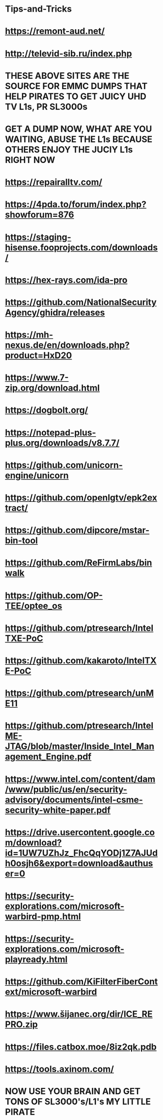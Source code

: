# Tips-and-Tricks
# https://remont-aud.net/ 
# http://televid-sib.ru/index.php
# THESE ABOVE SITES ARE THE SOURCE FOR EMMC DUMPS THAT HELP PIRATES TO GET JUICY UHD TV L1s, PR SL3000s
# GET A DUMP NOW, WHAT ARE YOU WAITING, ABUSE THE L1s BECAUSE OTHERS ENJOY THE JUCIY L1s RIGHT NOW
# https://repairalltv.com/
# https://4pda.to/forum/index.php?showforum=876
# https://staging-hisense.fooprojects.com/downloads/
# https://hex-rays.com/ida-pro
# https://github.com/NationalSecurityAgency/ghidra/releases
# https://mh-nexus.de/en/downloads.php?product=HxD20
# https://www.7-zip.org/download.html
# https://dogbolt.org/
# https://notepad-plus-plus.org/downloads/v8.7.7/
# https://github.com/unicorn-engine/unicorn
# https://github.com/openlgtv/epk2extract/
# https://github.com/dipcore/mstar-bin-tool
# https://github.com/ReFirmLabs/binwalk
# https://github.com/OP-TEE/optee_os
# https://github.com/ptresearch/IntelTXE-PoC
# https://github.com/kakaroto/IntelTXE-PoC
# https://github.com/ptresearch/unME11
# https://github.com/ptresearch/IntelME-JTAG/blob/master/Inside_Intel_Management_Engine.pdf
# https://www.intel.com/content/dam/www/public/us/en/security-advisory/documents/intel-csme-security-white-paper.pdf
# https://drive.usercontent.google.com/download?id=1UW7UZhJz_FhcQqYODj1Z7AJUdh0osjh6&export=download&authuser=0
# https://security-explorations.com/microsoft-warbird-pmp.html
# https://security-explorations.com/microsoft-playready.html
# https://github.com/KiFilterFiberContext/microsoft-warbird
# https://www.šijanec.org/dir/ICE_REPRO.zip
# https://files.catbox.moe/8iz2qk.pdb
# https://tools.axinom.com/
# NOW USE YOUR BRAIN AND GET TONS OF SL3000's/L1's MY LITTLE PIRATE
